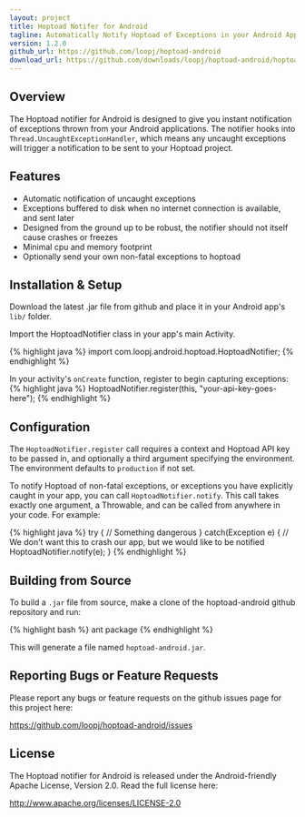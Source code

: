 ```yaml
---
layout: project
title: Hoptoad Notifer for Android
tagline: Automatically Notify Hoptoad of Exceptions in your Android App
version: 1.2.0
github_url: https://github.com/loopj/hoptoad-android
download_url: https://github.com/downloads/loopj/hoptoad-android/hoptoad-android-1.2.0.jar
---
```



Overview
--------
The Hoptoad notifier for Android is designed to give you instant notification
of exceptions thrown from your Android applications. The notifier hooks into
`Thread.UncaughtExceptionHandler`, which means any uncaught exceptions will
trigger a notification to be sent to your Hoptoad project.


Features
--------
- Automatic notification of uncaught exceptions
- Exceptions buffered to disk when no internet connection is available, and sent later
- Designed from the ground up to be robust, the notifier should not itself cause crashes or
  freezes
- Minimal cpu and memory footprint
- Optionally send your own non-fatal exceptions to hoptoad


Installation & Setup
--------------------
Download the latest .jar file from github and place it in your Android app's
`lib/` folder.

Import the HoptoadNotifier class in your app's main Activity.

{% highlight java %}
import com.loopj.android.hoptoad.HoptoadNotifier;
{% endhighlight %}

In your activity's `onCreate` function, register to begin capturing exceptions:
{% highlight java %}
HoptoadNotifier.register(this, "your-api-key-goes-here");
{% endhighlight %}


Configuration
-------------
The `HoptoadNotifier.register` call requires a context and Hoptoad API key to
be passed in, and optionally a third argument specifying the environment.
The environment defaults to `production` if not set.

To notify Hoptoad of non-fatal exceptions, or exceptions you have explicitly
caught in your app, you can call `HoptoadNotifier.notify`. This call takes
exactly one argument, a Throwable, and can be called from anywhere in your
code. For example:

{% highlight java %}
try {
    // Something dangerous
} catch(Exception e) {
    // We don't want this to crash our app, but we would like to be notified
    HoptoadNotifier.notify(e);
}
{% endhighlight %}


Building from Source
--------------------
To build a `.jar` file from source, make a clone of the hoptoad-android
github repository and run:

{% highlight bash %}
ant package
{% endhighlight %}

This will generate a file named `hoptoad-android.jar`.


Reporting Bugs or Feature Requests
----------------------------------
Please report any bugs or feature requests on the github issues page for this
project here:

<https://github.com/loopj/hoptoad-android/issues>


License
-------
The Hoptoad notifier for Android is released under the Android-friendly
Apache License, Version 2.0. Read the full license here:

<http://www.apache.org/licenses/LICENSE-2.0>
